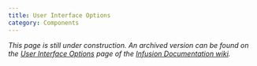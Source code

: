 ```yaml
---
title: User Interface Options
category: Components
---
```


_This page is still under construction. An archived version can be found on the [User Interface
Options](https://fluidproject.atlassian.net/wiki/spaces/docs/pages/7079536/User+Interface+Options) page of the
[Infusion Documentation wiki](https://fluidproject.atlassian.net/wiki/spaces/docs/overview)._
